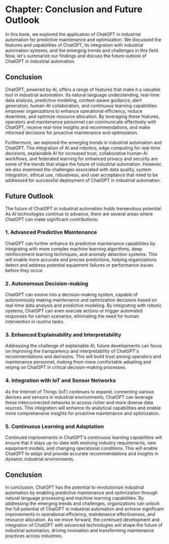 Chapter: Conclusion and Future Outlook
======================================

In this book, we explored the application of ChatGPT in industrial automation for predictive maintenance and optimization. We discussed the features and capabilities of ChatGPT, its integration with industrial automation systems, and the emerging trends and challenges in this field. Now, let's summarize our findings and discuss the future outlook of ChatGPT in industrial automation.

**Conclusion**
--------------

ChatGPT, powered by AI, offers a range of features that make it a valuable tool in industrial automation. Its natural language understanding, real-time data analysis, predictive modeling, context-aware guidance, alert generation, human-AI collaboration, and continuous learning capabilities empower organizations to enhance operational efficiency, reduce downtime, and optimize resource allocation. By leveraging these features, operators and maintenance personnel can communicate effectively with ChatGPT, receive real-time insights and recommendations, and make informed decisions for proactive maintenance and optimization.

Furthermore, we explored the emerging trends in industrial automation and ChatGPT. The integration of AI and robotics, edge computing for real-time decisions, explainable AI for increased trust, collaborative human-AI workflows, and federated learning for enhanced privacy and security are some of the trends that shape the future of industrial automation. However, we also examined the challenges associated with data quality, system integration, ethical use, robustness, and user acceptance that need to be addressed for successful deployment of ChatGPT in industrial automation.

**Future Outlook**
------------------

The future of ChatGPT in industrial automation holds tremendous potential. As AI technologies continue to advance, there are several areas where ChatGPT can make significant contributions:

### 1. Advanced Predictive Maintenance

ChatGPT can further enhance its predictive maintenance capabilities by integrating with more complex machine learning algorithms, deep reinforcement learning techniques, and anomaly detection systems. This will enable more accurate and precise predictions, helping organizations detect and address potential equipment failures or performance issues before they occur.

### 2. Autonomous Decision-making

ChatGPT can evolve into a decision-making system, capable of autonomously making maintenance and optimization decisions based on real-time data analysis and predictive modeling. By integrating with robotic systems, ChatGPT can even execute actions or trigger automated responses for certain scenarios, eliminating the need for human intervention in routine tasks.

### 3. Enhanced Explainability and Interpretability

Addressing the challenge of explainable AI, future developments can focus on improving the transparency and interpretability of ChatGPT's recommendations and decisions. This will build trust among operators and maintenance personnel, making them more comfortable adopting and relying on ChatGPT in critical decision-making processes.

### 4. Integration with IoT and Sensor Networks

As the Internet of Things (IoT) continues to expand, connecting various devices and sensors in industrial environments, ChatGPT can leverage these interconnected networks to access richer and more diverse data sources. This integration will enhance its analytical capabilities and enable more comprehensive insights for proactive maintenance and optimization.

### 5. Continuous Learning and Adaptation

Continued improvements in ChatGPT's continuous learning capabilities will ensure that it stays up-to-date with evolving industry requirements, new equipment models, and changing operational conditions. This will enable ChatGPT to adapt and provide accurate recommendations and insights in dynamic industrial environments.

**Conclusion**
--------------

In conclusion, ChatGPT has the potential to revolutionize industrial automation by enabling predictive maintenance and optimization through natural language processing and machine learning capabilities. By addressing the emerging trends and challenges, organizations can unlock the full potential of ChatGPT in industrial automation and achieve significant improvements in operational efficiency, maintenance effectiveness, and resource allocation. As we move forward, the continued development and integration of ChatGPT with advanced technologies will shape the future of industrial automation, driving innovation and transforming maintenance practices across industries.
